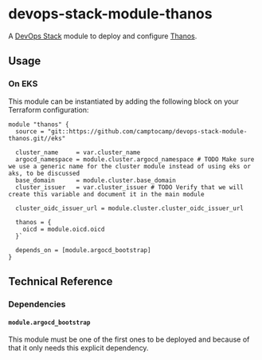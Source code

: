 # devops-stack-module-thanos

A [DevOps Stack](https://devops-stack.io) module to deploy and configure [Thanos](https://thanos.io).

## Usage

### On EKS

This module can be instantiated by adding the following block on your Terraform configuration:

```hcl
module "thanos" {
  source = "git::https://github.com/camptocamp/devops-stack-module-thanos.git//eks"

  cluster_name     = var.cluster_name
  argocd_namespace = module.cluster.argocd_namespace # TODO Make sure we use a generic name for the cluster module instead of using eks or aks, to be discussed
  base_domain      = module.cluster.base_domain
  cluster_issuer   = var.cluster_issuer # TODO Verify that we will create this variable and document it in the main module

  cluster_oidc_issuer_url = module.cluster.cluster_oidc_issuer_url

  thanos = {
    oicd = module.oicd.oicd
  }`

  depends_on = [module.argocd_bootstrap]
}
```

## Technical Reference

### Dependencies

#### `module.argocd_bootstrap`

This module must be one of the first ones to be deployed and because of that it only needs this explicit dependency.

<!-- BEGIN_TF_DOCS -->
<!-- END_TF_DOCS -->
